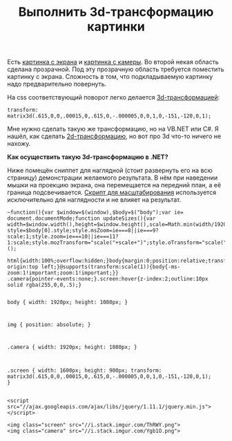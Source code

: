﻿---
title: "Выполнить 3d-трансформацию картинки"
se.owner.user_id: 178988
se.owner.display_name: "Qwertiy"
se.owner.link: "https://ru.stackoverflow.com/users/178988/qwertiy"
se.link: "https://ru.stackoverflow.com/questions/868305/%d0%92%d1%8b%d0%bf%d0%be%d0%bb%d0%bd%d0%b8%d1%82%d1%8c-3d-%d1%82%d1%80%d0%b0%d0%bd%d1%81%d1%84%d0%be%d1%80%d0%bc%d0%b0%d1%86%d0%b8%d1%8e-%d0%ba%d0%b0%d1%80%d1%82%d0%b8%d0%bd%d0%ba%d0%b8"
se.question_id: 868305
se.post_type: question
se.score: 2
---
<p>Есть <a href="https://i.stack.imgur.com/ThRWY.png" rel="nofollow noreferrer">картинка с экрана</a> и <a href="https://i.stack.imgur.com/Ygb1O.png" rel="nofollow noreferrer">картинка с камеры</a>. Во второй некая область сделана прозрачной. Под эту прозрачную область требуется поместить картинку с экрана. Сложность в том, что подкладываемую картинку надо предварительно повернуть.</p>

<p>На css соответствующий поворот легко делается <a href="//developer.mozilla.org/en-US/docs/Web/CSS/transform-function/matrix3d" rel="nofollow noreferrer">3d-трансформацией</a>:</p>

<pre><code>transform: matrix3d(.615,0,0,.00015,0,.615,0,-.000005,0,0,1,0,-151,-120,0,1);
</code></pre>

<p>Мне нужно сделать такую же трансформацию, но на VB.NET или C#. Я нашёл, как сделать <a href="//msdn.microsoft.com/en-us/library/system.drawing.graphics.transform(v=vs.110).aspx" rel="nofollow noreferrer">2d-трансформацию</a>, но вот про 3d что-то ничего не нахожу.</p>

<p><strong>Как осуществить такую 3d-трансформацию в .NET?</strong></p>

<p>Ниже помещён сниппет для наглядной (стоит развернуть его на всю страницу) демонстрации желаемого результата. В нём при наведении мышки на проекцию экрана, она перемещается на передний план, а её граница подсвечивается. <a href="//ru.stackoverflow.com/a/594479/178988">Скрипт для масштабирования</a> используется исключительно для наглядности и не влияет на результат.</p>

<p><div class="snippet" data-lang="js" data-hide="false" data-console="true" data-babel="false">
<div class="snippet-code">
<pre class="snippet-code-js lang-js prettyprint-override"><code>~function(){var $window=$(window),$body=$("body");var ie= document.documentMode;function updateSizes(){var width=$window.width(),height=$window.height(),scale=Math.min(width/1920,height/1080,1);var style=$body[0].style;style.msZoom=ie===8||ie===9?scale:1;style.zoom=ie===10||ie===11?1:scale;style.mozTransform="scale("+scale+")";style.oTransform="scale("+scale+")";style.transform="scale("+scale+")";}$window.resize(updateSizes);updateSizes();}();</code></pre>
<pre class="snippet-code-css lang-css prettyprint-override"><code>html{width:100%;overflow:hidden;}body{margin:0;position:relative;transform-origin:top left;}@supports(transform:scale(1)){body{-ms-zoom:1!important;zoom:1!important;}}
.camera{pointer-events:none;}.screen:hover{z-index:2;outline:10px solid rgba(255,0,0,.5);}

body {
  width: 1920px;
  height: 1080px;
}

img {
  position: absolute;
}

.camera {
  width: 1920px;
  height: 1080px;
}

.screen {
  width: 1600px;
  height: 900px;
  transform: matrix3d(.615,0,0,.00015,0,.615,0,-.000005,0,0,1,0,-151,-120,0,1);
}</code></pre>
<pre class="snippet-code-html lang-html prettyprint-override"><code>&lt;script src="//ajax.googleapis.com/ajax/libs/jquery/1.11.1/jquery.min.js"&gt;&lt;/script&gt;

&lt;img class="screen" src="//i.stack.imgur.com/ThRWY.png"&gt;
&lt;img class="camera" src="//i.stack.imgur.com/Ygb1O.png"&gt;</code></pre>
</div>
</div>
</p>
